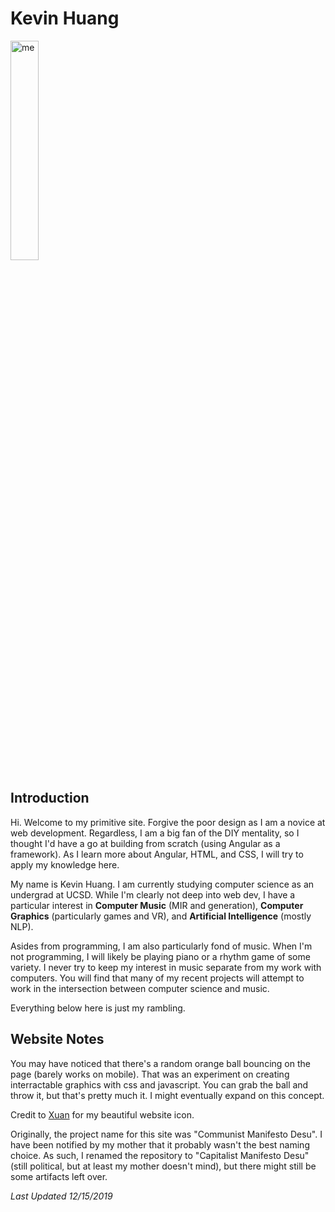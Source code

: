 # Kevin Huang

<img src="assets/images/portrait.png" alt="me" width="30%" height="YYY" class="center"/>

## Introduction

Hi. Welcome to my primitive site. Forgive the poor design as I am a novice at web development. Regardless, I am a big fan of the DIY mentality, so I thought I'd have a go at building from scratch (using Angular as a framework). As I learn more about Angular, HTML, and CSS, I will try to apply my knowledge here.

My name is Kevin Huang. I am currently studying computer science as an undergrad at UCSD. While I'm clearly not deep into web dev, I have a particular interest in **Computer Music** (MIR and generation), **Computer Graphics** (particularly games and VR), and **Artificial Intelligence** (mostly NLP).

Asides from programming, I am also particularly fond of music. When I'm not programming, I will likely be playing piano or a rhythm game of some variety. I never try to keep my interest in music separate from my work with computers. You will find that many of my recent projects will attempt to work in the intersection between computer science and music.


Everything below here is just my rambling.


## Website Notes

You may have noticed that there's a random orange ball bouncing on the page (barely works on mobile). That was an experiment on creating interractable graphics with css and javascript. You can grab the ball and throw it, but that's pretty much it. I might eventually expand on this concept.

Credit to [Xuan](https://www.instagram.com/hua.ruoxuan/?hl=en) for my beautiful website icon.

Originally, the project name for this site was "Communist Manifesto Desu". I have been notified by my mother that it probably wasn't the best naming choice. As such, I renamed the repository to "Capitalist Manifesto Desu" (still political, but at least my mother doesn't mind), but there might still be some artifacts left over.

*Last Updated 12/15/2019*